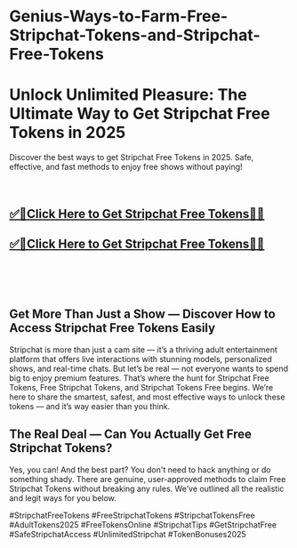 # Genius-Ways-to-Farm-Free-Stripchat-Tokens-and-Stripchat-Free-Tokens

<h1>Unlock Unlimited Pleasure: The Ultimate Way to Get Stripchat Free Tokens in 2025</h1>
Discover the best ways to get Stripchat Free Tokens in 2025. Safe, effective, and fast methods to enjoy free shows without paying!
<br><br><br>
<b><h2><a href="https://searchoptima.org/free-stripchat-tokens/">✅🎯Click Here to Get Stripchat Free Tokens🎯✅</a>

</h2></b>

<b><h2><a href="https://searchoptima.org/free-stripchat-tokens/">✅🎯Click Here to Get Stripchat Free Tokens🎯✅</a>

</h2></b> <br><br><br>




<h2>Get More Than Just a Show — Discover How to Access Stripchat Free Tokens Easily</h2>
Stripchat is more than just a cam site — it’s a thriving adult entertainment platform that offers live interactions with stunning models, personalized shows, and real-time chats. But let’s be real — not everyone wants to spend big to enjoy premium features. That’s where the hunt for Stripchat Free Tokens, Free Stripchat Tokens, and Stripchat Tokens Free begins. We’re here to share the smartest, safest, and most effective ways to unlock these tokens — and it’s way easier than you think.


<h2>The Real Deal — Can You Actually Get Free Stripchat Tokens?</h2>
Yes, you can! And the best part? You don't need to hack anything or do something shady. There are genuine, user-approved methods to claim Free Stripchat Tokens without breaking any rules. We’ve outlined all the realistic and legit ways for you below.

#StripchatFreeTokens #FreeStripchatTokens #StripchatTokensFree #AdultTokens2025 #FreeTokensOnline #StripchatTips #GetStripchatFree #SafeStripchatAccess #UnlimitedStripchat #TokenBonuses2025

